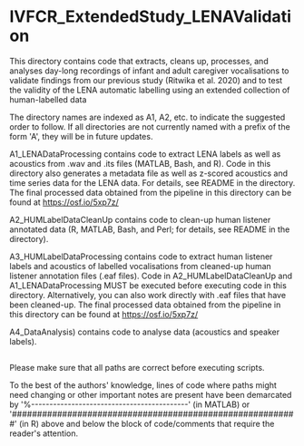# IVFCR_ExtendedStudy_LENAValidation

This directory contains code that extracts, cleans up, processes, and analyses day-long recordings of infant and adult caregiver vocalisations to validate findings from our previous study (Ritwika et al. 2020) and to test the validity of the LENA automatic labelling using an extended collection of human-labelled data

The directory names are indexed as A1, A2, etc. to indicate the suggested order to follow. If all directories are not currently named with a prefix of the form 'A<number>', they will be in future updates.

A1_LENADataProcessing contains code to extract LENA labels as well as acoustics from .wav and .its files (MATLAB, Bash, and R). Code in this directory also generates a metadata file as well as z-scored acoustics and time series data for the LENA data. For details, see README in the directory. The final processed data obtained from the pipeline in this directory can be found at https://osf.io/5xp7z/

A2_HUMLabelDataCleanUp contains code to clean-up human listener annotated data (R, MATLAB, Bash, and Perl; for details, see README in the directory).

A3_HUMLabelDataProcessing contains code to extract human listener labels and acoustics of labelled vocalisations from cleaned-up human listener annotation files (.eaf files). Code in A2_HUMLabelDataCleanUp and A1_LENADataProcessing MUST be executed before executing code in this directory. Alternatively, you can also work directly with .eaf files that have been cleaned-up. The final processed data obtained from the pipeline in this directory can be found at https://osf.io/5xp7z/

A4_DataAnalysis) contains code to analyse data (acoustics and speaker labels). 

##
Please make sure that all paths are correct before executing scripts. 

To the best of the authors' knowledge, lines of code where paths might need changing or other important notes are present have been demarcated by '%-------------------------------------------' (in MATLAB) or '#########################################################' (in R) above and below the block of code/comments that require the reader's attention. 
##
